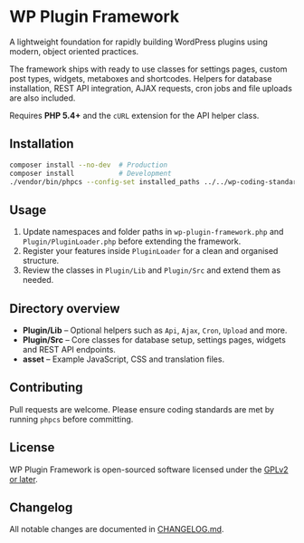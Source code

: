 # WP Plugin Framework

A lightweight foundation for rapidly building WordPress plugins using modern, object oriented practices.

The framework ships with ready to use classes for settings pages, custom post types, widgets, metaboxes and shortcodes. Helpers for database installation, REST API integration, AJAX requests, cron jobs and file uploads are also included.

Requires **PHP 5.4+** and the `cURL` extension for the API helper class.

## Installation

```bash
composer install --no-dev  # Production
composer install           # Development
./vendor/bin/phpcs --config-set installed_paths ../../wp-coding-standards/wpcs
```

## Usage

1. Update namespaces and folder paths in `wp-plugin-framework.php` and `Plugin/PluginLoader.php` before extending the framework.
2. Register your features inside `PluginLoader` for a clean and organised structure.
3. Review the classes in `Plugin/Lib` and `Plugin/Src` and extend them as needed.

## Directory overview

- **Plugin/Lib** – Optional helpers such as `Api`, `Ajax`, `Cron`, `Upload` and more.
- **Plugin/Src** – Core classes for database setup, settings pages, widgets and REST API endpoints.
- **asset** – Example JavaScript, CSS and translation files.

## Contributing

Pull requests are welcome. Please ensure coding standards are met by running `phpcs` before committing.

## License

WP Plugin Framework is open-sourced software licensed under the [GPLv2 or later](LICENSE).

## Changelog

All notable changes are documented in [CHANGELOG.md](CHANGELOG.md).
